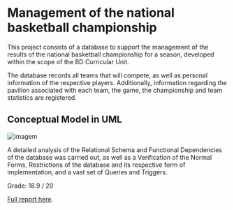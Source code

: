 # Management of the national basketball championship

This project consists of a database to support the management of the results of the national basketball championship for a season, developed within the scope of the BD Curricular Unit.

The database records all teams that will compete, as well as personal information of the respective players. Additionally, information regarding the pavilion associated with each team, the game, the championship and team statistics are registered.

## Conceptual Model in UML
![imagem](https://github.com/leonor-f/BasketballChampionshipManagement/assets/114422678/1e485497-e776-473a-8755-2a348e7e20a7)

A detailed analysis of the Relational Schema and Functional Dependencies of the database was carried out, as well as a Verification of the Normal Forms, Restrictions of the database and its respective form of implementation, and a vast set of Queries and Triggers.

Grade: 18.9 / 20

[Full report here](BasketballChampionshipManagement.pdf).
